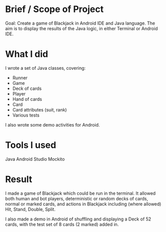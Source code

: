 # Brief / Scope of Project
Goal: Create a game of Blackjack in Android IDE and Java language. The aim is to display the results of the Java logic, in either Terminal or Android IDE.

# What I did
I wrote a set of Java classes, covering:
- Runner
- Game
- Deck of cards
- Player
- Hand of cards
- Card
- Card attributes (suit, rank)
- Various tests

I also wrote some demo activities for Android.

# Tools I used
Java
Android Studio
Mockito

# Result
I made a game of Blackjack which could be run in the terminal. It allowed both human and bot players, deterministic or random decks of cards, normal or marked cards, and actions in Blackjack including (where allowed) Hit, Stand, Double, Split.

I also made a demo in Android of shuffling and displaying a Deck of 52 cards, with the test set of 8 cards (2 marked) added in.
